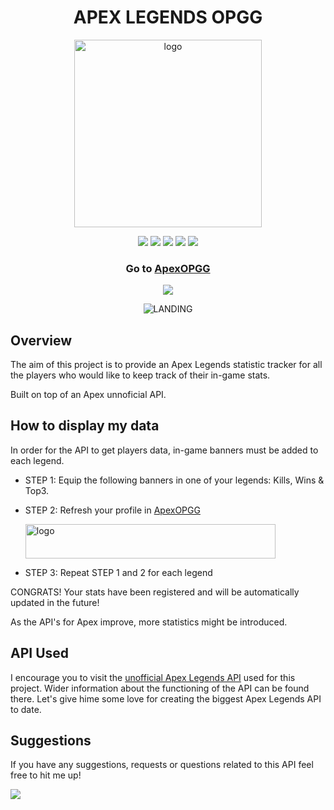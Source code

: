 <h1 align="center">APEX LEGENDS OPGG</h1>
<p align="center">
    <img src="https://raw.githubusercontent.com/AdrianDanlos/ApexLegends/master/assets/apexlogo.png" alt="logo" width="300" height="300"/>
</p>

<p align="center">
    <img src="https://img.shields.io/badge/HTML-5-e34f26">
    <img src="https://img.shields.io/badge/CSS-3-orange">
    <img src="https://img.shields.io/badge/JavaScript-Last_Version-f7df1e">
    <img src="https://img.shields.io/badge/JQuery-v3.4.1-0769ad">
    <img src="https://img.shields.io/badge/License-MIT-green">
</p>

<h3 align="center">Go to 
  <a href="https://apex-opgg.herokuapp.com/" target="_blank">ApexOPGG</a>
</h3>

<p align="center">
    <img src="https://img.shields.io/badge/Version-1.0-green">
</p>

<p align="center">
    <img src="https://raw.githubusercontent.com/AdrianDanlos/ApexLegends/master/assets/landing-photo.jpg" alt="LANDING"/>
</p>


## Overview
The aim of this project is to provide an Apex Legends statistic tracker for all the players who would like to keep track of their in-game stats. 

Built on top of an Apex unnoficial API.

## How to display my data 
In order for the API to get players data, in-game banners must be added to each legend.

- STEP 1: Equip the following banners in one of your legends: Kills, Wins & Top3.
- STEP 2: Refresh your profile in <a href="https://apex-opgg.herokuapp.com/" target="_blank">ApexOPGG</a>

    <img src="https://raw.githubusercontent.com/AdrianDanlos/ApexLegends/master/assets/search.png" alt="logo" width="400" height="55"/>

- STEP 3: Repeat STEP 1 and 2 for each legend

CONGRATS! Your stats have been registered and will be automatically updated in the future!

As the API's for Apex improve, more statistics might be introduced.

## API Used
I encourage you to visit the <a href="https://github.com/HugoDerave/ApexLegendsAPI/">unofficial Apex Legends API</a> used for this project. 
Wider information about the functioning of the API can be found there. Let's give hime some love for creating the biggest Apex Legends API to date.

## Suggestions
<p>If you have any suggestions, requests or questions related to this API feel free to hit me up!</p> 
<a href="https://github.com/AdrianDanlos">
  <img src="https://img.shields.io/github/followers/AdrianDanlos?label=follow&style=social">
</a>
